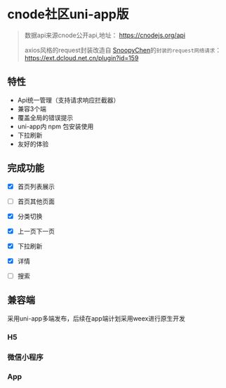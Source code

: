 # cnode社区uni-app版

> 数据api来源cnode公开api,地址： https://cnodejs.org/api
>
> axios风格的request封装改造自 [SnoopyChen](https://ext.dcloud.net.cn/publisher?id=1260)的`封装的request网络请求`：https://ext.dcloud.net.cn/plugin?id=159



## 特性

- Api统一管理（支持请求响应拦截器）
- 兼容3个端
- 覆盖全局的错误提示
- uni-app内 npm 包安装使用
- 下拉刷新
- 友好的体验



## 完成功能

- [x] 首页列表展示
- [ ] 首页其他页面
- [x] 分类切换
- [x] 上一页下一页
- [x] 下拉刷新
- [x] 详情
- [ ] 搜索



## 兼容端

采用uni-app多端发布，后续在app端计划采用weex进行原生开发

### H5



### 微信小程序



### App